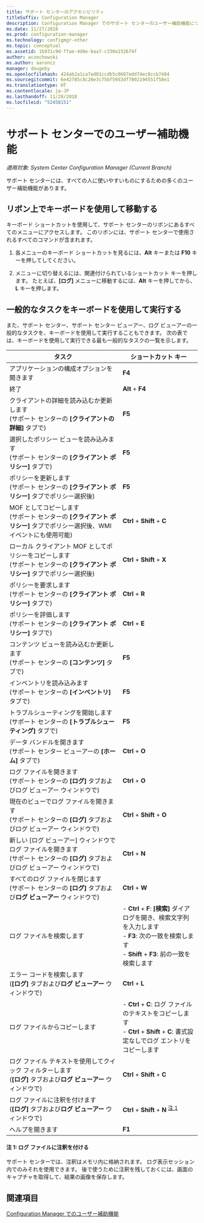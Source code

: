 ```yaml
---
title: サポート センターのアクセシビリティ
titleSuffix: Configuration Manager
description: Configuration Manager でのサポート センターのユーザー補助機能について説明します。
ms.date: 11/27/2018
ms.prod: configuration-manager
ms.technology: configmgr-other
ms.topic: conceptual
ms.assetid: 1b931c9d-ffae-4d8e-baa7-c330a152674f
author: aczechowski
ms.author: aaroncz
manager: dougeby
ms.openlocfilehash: 424ab2a1ca7ed81ccdb5c0607edd74ec8ccb7484
ms.sourcegitcommit: 6e42785c8c26e3c75bf59d3df7802194551f58e1
ms.translationtype: HT
ms.contentlocale: ja-JP
ms.lasthandoff: 11/28/2018
ms.locfileid: "52458151"
---
```

# <a name="accessibility-features-in-support-center"></a>サポート センターでのユーザー補助機能

*適用対象: System Center Configuration Manager (Current Branch)*

サポート センターには、すべての人に使いやすいものにするための多くのユーザー補助機能があります。 



## <a name="use-the-keyboard-to-move-around-the-ribbon"></a>リボン上でキーボードを使用して移動する

キーボード ショートカットを使用して、サポート センターのリボンにあるすべてのメニューにアクセスします。 このリボンには、サポート センターで使用されるすべてのコマンドが含まれます。

1.  各メニューのキーボード ショートカットを見るには、**Alt** キーまたは **F10** キーを押してしてください。

2.  メニューに切り替えるには、関連付けられているショートカット キーを押します。 たとえば、**[ログ]** メニューに移動するには、**Alt** キーを押してから、**L** キーを押します。



## <a name="use-the-keyboard-to-perform-common-tasks"></a>一般的なタスクをキーボードを使用して実行する

また、サポート センター、サポート センター ビューアー、ログ ビューアーの一般的なタスクを、キーボードを使用して実行することもできます。 次の表では、キーボードを使用して実行できる最も一般的なタスクの一覧を示します。


|タスク  |ショートカット キー  |
|---------|---------|
|アプリケーションの構成オプションを開きます |**F4**|
|終了     |**Alt** + **F4**|
|クライアントの詳細を読み込むか更新します<br>(サポート センターの **[クライアントの詳細]** タブで)|**F5**|
|選択したポリシー ビューを読み込みます<br>(サポート センターの **[クライアント ポリシー]** タブで)|**F5**|
|ポリシーを更新します<br>(サポート センターの **[クライアント ポリシー]** タブでポリシー選択後)|**F5** |
|MOF としてコピーします<br>(サポート センターの **[クライアント ポリシー]** タブでポリシー選択後、WMI イベントにも使用可能)|**Ctrl** + **Shift** + **C** |
|ローカル クライアント MOF としてポリシーをコピーします<br>(サポート センターの **[クライアント ポリシー]** タブでポリシー選択後)|**Ctrl** + **Shift** + **X** |
|ポリシーを要求します<br>(サポート センターの **[クライアント ポリシー]** タブで)|**Ctrl** + **R** |
|ポリシーを評価します<br>(サポート センターの **[クライアント ポリシー]** タブで)|**Ctrl** + **E** |
|コンテンツ ビューを読み込むか更新します<br>(サポート センターの **[コンテンツ]** タブで)|**F5** |
|インベントリを読み込みます<br>(サポート センターの **[インベントリ]** タブで)|**F5** |
|トラブルシューティングを開始します<br>(サポート センターの **[トラブルシューティング]** タブで)|**F5** |
|データ バンドルを開きます<br>(サポート センター ビューアーの **[ホーム]** タブで)|**Ctrl** + **O** |
|ログ ファイルを開きます<br>(サポート センターの **[ログ]** タブおよびログ ビューアー ウィンドウで)|**Ctrl** + **O** |
|現在のビューでログ ファイルを開きます<br>(サポート センターの **[ログ]** タブおよびログ ビューアー ウィンドウで)|**Ctrl** + **Shift** + **O** |
|新しい [ログ ビューアー] ウィンドウでログ ファイルを開きます<br>(サポート センターの **[ログ]** タブおよびログ ビューアー ウィンドウで)|**Ctrl** + **N** |
|すべてのログ ファイルを閉じます<br>(サポート センターの **[ログ]** タブおよび**ログ ビューアー** ウィンドウで)|**Ctrl** + **W** |
|ログ ファイルを検索します| - **Ctrl** + **F**: **[検索]** ダイアログを開き、検索文字列を入力します<br> - **F3**: 次の一致を検索します<br> - **Shift** + **F3**: 前の一致を検索します|
|エラー コードを検索します<br>(**[ログ]** タブおよび**ログ ビューアー** ウィンドウで)|**Ctrl** + **L** |
|ログ ファイルからコピーします| - **Ctrl** + **C**: ログ ファイルのテキストをコピーします<br> - **Ctrl** + **Shift** + **C**: 書式設定なしでログ エントリをコピーします|
|ログ ファイル テキストを使用してクイック フィルターします<br>(**[ログ]** タブおよび**ログ ビューアー** ウィンドウで)|**Ctrl** + **Shift** + **C** |
|ログ ファイルに注釈を付けます<br>(**[ログ]** タブおよび**ログ ビューアー** ウィンドウで)|**Ctrl** + **Shift** + **N** <sup>[注 1](#bkmk_note1)</sup>|
|ヘルプを開きます|**F1**|


#### <a name="bkmk_note1"></a> 注 1: ログ ファイルに注釈を付ける
サポート センターでは、注釈はメモリ内に格納されます。 ログ表示セッション内でのみそれを使用できます。 後で使うために注釈を残しておくには、画面のキャプチャを取得して、結果の画像を保存します。


## <a name="see-also"></a>関連項目

[Configuration Manager でのユーザー補助機能](/sccm/core/understand/accessibility-features)
